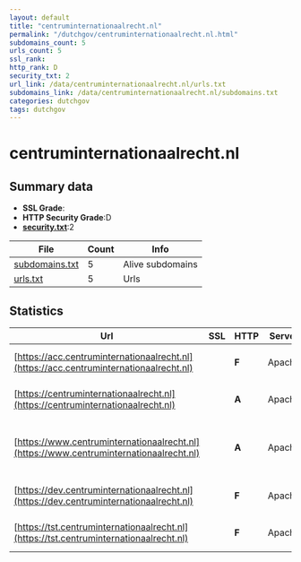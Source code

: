 ```yaml
---
layout: default
title: "centruminternationaalrecht.nl"
permalink: "/dutchgov/centruminternationaalrecht.nl.html"
subdomains_count: 5
urls_count: 5
ssl_rank: 
http_rank: D
security_txt: 2
url_link: /data/centruminternationaalrecht.nl/urls.txt
subdomains_link: /data/centruminternationaalrecht.nl/subdomains.txt
categories: dutchgov
tags: dutchgov
---
```



# centruminternationaalrecht.nl
## Summary data


 - **SSL Grade**:
 - **HTTP Security Grade**:D
 - **[security.txt](https://www.digitaleoverheid.nl/nieuws/standaard-security-txt-nu-verplicht-voor-overheid/)**:2


| File       | Count | Info |
|------------|-------|------|
|[subdomains.txt](/DutchGovScope/data/centruminternationaalrecht.nl/subdomains.txt)|5|Alive subdomains|
|[urls.txt](/DutchGovScope/data/centruminternationaalrecht.nl/urls.txt)|5|Urls|


## Statistics


| Url | SSL | HTTP | Server | Cookie | HSTS | CORS | CTO | CSP | XFO | XXP | RP |FP| Tech |Title |
|--------|-------|-------|------|------|------|------|------|------|------|------|------|------|------|------|
|[https://acc.centruminternationaalrecht.nl](https://acc.centruminternationaalrecht.nl)| | **F**|Apache| | | | | | | | :white_check_mark: | |Apache HTTP Server|403 Forbidden|
|[https://centruminternationaalrecht.nl](https://centruminternationaalrecht.nl)| | **A**|Apache|:warning: |:white_check_mark: | | |:warning: | :white_check_mark: | :white_check_mark: | :white_check_mark: | |Apache HTTP Server|301 Moved Perman...|
|[https://www.centruminternationaalrecht.nl](https://www.centruminternationaalrecht.nl)| | **A**|Apache|:warning: |:white_check_mark: | | |:warning: | :white_check_mark: | :white_check_mark: | :white_check_mark: | |Apache HTTP Server HSTS Java|Home | Centrum v...|
|[https://dev.centruminternationaalrecht.nl](https://dev.centruminternationaalrecht.nl)| | **F**|Apache| | | | | | | | :white_check_mark: | |Apache HTTP Server|403 Forbidden|
|[https://tst.centruminternationaalrecht.nl](https://tst.centruminternationaalrecht.nl)| | **F**|Apache| | | | | | | | :white_check_mark: | |Apache HTTP Server|403 Forbidden|


